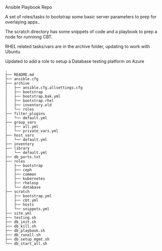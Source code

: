 Ansible Playbook Repo

A set of roles/tasks to bootstrap some basic server parameters to prep for overlaying apps..

The scratch directory has some snippets of code and a playbook to prep a node for runninng CBT.

RHEL related tasks/vars are in the archive folder, updating to work with Ubuntu

Updated to add a role to setup a Database testing platform on Azure


```
.
├── README.md
├── ansible.cfg
├── archive
│   ├── ansible.cfg.allsettings.cfg
│   ├── bootstrap
│   ├── bootstrap.bak.yml
│   ├── bootstrap.rhel
│   ├── inventory.old
│   └── roles
├── filter_plugins
│   └── default.yml
├── group_vars
│   ├── all.yml
│   └── private_vars.yml
├── host_vars
│   └── default.yml
├── inventory
├── library
│   └── default.yml
├── db_ports.txt
├── roles
│   ├── bootstrap
│   ├── ceph
│   ├── common
│   ├── kubernetes
│   ├── rhelosp
│   └── database
├── scratch
│   ├── bootstrap.yml
│   ├── cbt.yml
│   ├── hosts
│   └── snippets.yml
├── site.yml
├── testing.sh
├── db_init.sh
├── db_kill.sh
├── db_playbook.sh
├── db_runall.sh
├── db_setup_mgmt.sh
└── db_start_all.sh
```
